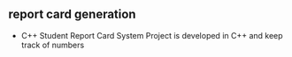 ## report card generation
- C++ Student Report Card System Project is developed in C++ and keep track of numbers
